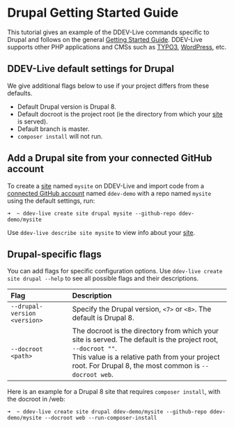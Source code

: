 # Drupal Getting Started Guide
This tutorial gives an example of the DDEV-Live commands specific to Drupal and follows on the general [Getting Started Guide](https://docs.ddev.com/getting-started/). DDEV-Live supports other PHP applications and CMSs such as [TYPO3](https://docs.ddev.com/typo3-guide/), [WordPress](https://docs.ddev.com/typo3-guide/), etc.

## DDEV-Live default settings for Drupal
We give additional flags below to use if your project differs from these defaults.

- Default Drupal version is Drupal 8.
- Default docroot is the project root (ie the directory from which your [site](sites.md) is served).
- Default branch is master.
- `composer install` will not run.

## Add a Drupal site from your connected GitHub account
To create a [site](https://docs.ddev.com/sites/) named `mysite` on DDEV-Live and import code from a [connected GitHub account](https://docs.ddev.com/github/) named `ddev-demo` with a repo named `mysite` using the default settings, run: 
```
➜  ~ ddev-live create site drupal mysite --github-repo ddev-demo/mysite
```

Use `ddev-live describe site mysite` to view info about your [site](https://docs.ddev.com/sites/).

## Drupal-specific flags
You can add flags for specific configuration options. Use `ddev-live create site drupal --help` to see all possible flags and their descriptions. 

| Flag | Description |
| :---- | :----------- |
| `--drupal-version <version>` |Specify the Drupal version, `<7>` or `<8>`. The default is Drupal 8. |
| `--docroot <path>` |The docroot is the directory from which your site is served. The default is the project root, `--docroot ""`. <br> This value is a relative path from your project root. For Drupal 8, the most common is `--docroot web`. |

Here is an example for a Drupal 8 site that requires `composer install`, with the docroot in /web:
```
➜  ~ ddev-live create site drupal ddev-demo/mysite --github-repo ddev-demo/mysite --docroot web --run-composer-install
```

